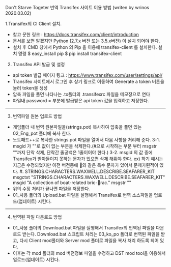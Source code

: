Don't Starve Togeter 번역 Transifex 사이트 이용 방법 
(writen by wrinos 2020.03.02)

1.Transifex의 CI Client 설치.
 - 참고 문헌 링크 : https://docs.transifex.com/client/introduction
 - 문서를 보면 알겠지만 Python (2.7.x 버전 또는 3.5.x버전) 이 설치 되어야 한다.
 - 설치 후 CMD 창에서 Python 의 Pip 을 이용해 transifex-client 를 설치한다.
 설치 명령 
 $ easy_install pip
 $ pip install transifex-client

2. Transifex API 발급 및 설정
 - api token 발급 페이지 링크 : https://www.transifex.com/user/settings/api/
 - Transifex 사이트에서 로그인 후 상기 링크로 이동하여 Generate a token 버튼을 눌러 token을 생성
 - 압축 파일을 풀면 나타나는 .tx폴더의 .transifexrc 파일을 메모장으로 연다
 - 파일내 password = 부분에 발급받은 api token 값을 입력하고 저장한다.

-----------------------------------------------
3. 번역파일 원본 업로드 방법
 - 게임폴더 내 번역 원본파일을(strings.pot) 복사하여 압축을 풀면 있는 02_Eng_pot 폴더에 복사 한다.
 - 노트패드++로 복사한 strings.pot 파일을 열어서 다음 사항을 처리해 준다.
  3-1. msgid 가 ""로 값이 없는 부분을 삭제한다.(#으로 시작하는 부분 부터 msgstr ""까지 단락 삭제, 단락간 줄공백은 1줄이어야 한다.)
  3-2. msgid 의 값 중에 Transifex가 받아들이지 못하는 문자가 있으면 삭제 해줘야 한다.
  ex) 하기 예시는 지금은 수정되었지만 이전 버전중에 ஢와 같은 특수 문자가 있어서 문제가된적이 있다.
    #. STRINGS.CHARACTERS.WAXWELL.DESCRIBE.SEAFARER_KIT
    msgctxt "STRINGS.CHARACTERS.WAXWELL.DESCRIBE.SEAFARER_KIT"
    msgid "A collection of boat-related bric-஢rac."
    msgstr ""
 - 위의 수정 처리가 끝나면 파일을 저장한다.
 - 01_사용 폴더의 Upload.bat 파일을 실행해서 Transifex로 번역 소스파일을 업로드(업데이트) 시킨다.
 
-----------------------------------------------
4. 번역된 파일 다운로드 방법
 - 01_사용 폴더의 Download.bat 파일을 실행해서 Transifex의 번역된 파일을 다운로드 받는다.
 Download.bat 스크립트 처리는 03_ko_po 폴더로 번역된 파일을 받고, 다시 Client mod폴더와 Server mod 폴더로 파일을 복사 처리 하도록 되어 있다.
 - 이후는 각 mod 폴더의 mod 버전정보 파일을 수정하고 DST mod tool을 이용해서 업로드(업데이트) 시킨다.
